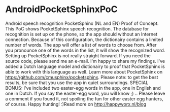 # AndroidPocketSphinxPoC
Android speech recognition PocketSphinx (NL and EN) Proof of Concept. This PoC shows PocketSphinx speech recognition. The database for recognition is set up on the phone, so the app should without an Internet connection. Because of this configuration, the dictionairy contains a limited number of words. The app will offer a list of words to choose from. After you pronounce one of the words in the list, it will show the recognized word. Setting up PocketSphinx is not really straight forward. If you need the source code, please send me an e-mail. I'm happy to share my findings. I've added a Dutch language model and dictionairy to proof that PocketSphinx is able to work with this language as well. Learn more about PocketSphinx on https://github.com/cmusphinx/pocketsphinx.  Please note: to get the best results, be sure that you use the app in quiet surroundings.  SPECIAL BONUS: I've included two easter-egg words in the app, one in English and one in Dutch. If you say the easter-egg word, you will know ;) .. Please leave a comment if you found it, not spoiling the fun for other easter egg hunters, of course. Happy hunting! :)Read more on http://happyworx.nl/blog
